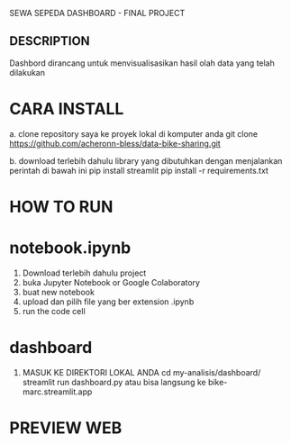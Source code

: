 SEWA SEPEDA DASHBOARD - FINAL PROJECT

## DESCRIPTION

Dashbord dirancang untuk menvisualisasikan hasil olah data yang telah dilakukan


# CARA INSTALL
a. clone repository saya ke proyek lokal di komputer anda
git clone https://github.com/acheronn-bless/data-bike-sharing.git

b. download terlebih dahulu library yang dibutuhkan dengan menjalankan perintah di bawah ini
pip install streamlit
pip install -r requirements.txt


# HOW TO RUN

# notebook.ipynb
1. Download terlebih dahulu project
2. buka   Jupyter Notebook or Google Colaboratory 
3. buat new notebook
4. upload dan pilih file yang ber extension .ipynb
5. run the code cell

# dashboard
1. MASUK KE DIREKTORI LOKAL ANDA
cd my-analisis/dashboard/
streamlit run dashboard.py
atau bisa langsung ke bike-marc.streamlit.app

# PREVIEW WEB
